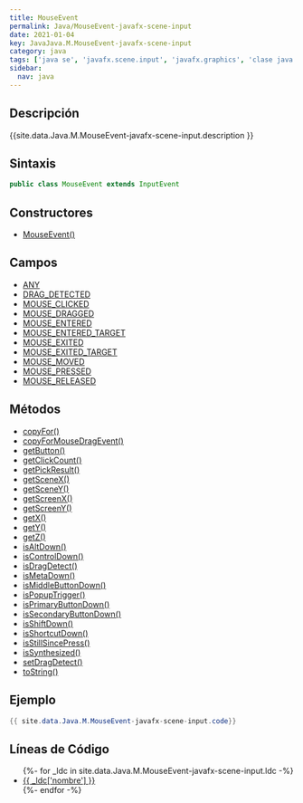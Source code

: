 ```yaml
---
title: MouseEvent
permalink: Java/MouseEvent-javafx-scene-input
date: 2021-01-04
key: JavaJava.M.MouseEvent-javafx-scene-input
category: java
tags: ['java se', 'javafx.scene.input', 'javafx.graphics', 'clase java', 'JavaFX 2.0']
sidebar: 
  nav: java
---
```


## Descripción
{{site.data.Java.M.MouseEvent-javafx-scene-input.description }}

## Sintaxis
~~~java
public class MouseEvent extends InputEvent
~~~

## Constructores
* [MouseEvent()](/Java/MouseEvent-javafx-scene-input/MouseEvent/)

## Campos
* [ANY](/Java/MouseEvent-javafx-scene-input/ANY)
* [DRAG_DETECTED](/Java/MouseEvent-javafx-scene-input/DRAG_DETECTED)
* [MOUSE_CLICKED](/Java/MouseEvent-javafx-scene-input/MOUSE_CLICKED)
* [MOUSE_DRAGGED](/Java/MouseEvent-javafx-scene-input/MOUSE_DRAGGED)
* [MOUSE_ENTERED](/Java/MouseEvent-javafx-scene-input/MOUSE_ENTERED)
* [MOUSE_ENTERED_TARGET](/Java/MouseEvent-javafx-scene-input/MOUSE_ENTERED_TARGET)
* [MOUSE_EXITED](/Java/MouseEvent-javafx-scene-input/MOUSE_EXITED)
* [MOUSE_EXITED_TARGET](/Java/MouseEvent-javafx-scene-input/MOUSE_EXITED_TARGET)
* [MOUSE_MOVED](/Java/MouseEvent-javafx-scene-input/MOUSE_MOVED)
* [MOUSE_PRESSED](/Java/MouseEvent-javafx-scene-input/MOUSE_PRESSED)
* [MOUSE_RELEASED](/Java/MouseEvent-javafx-scene-input/MOUSE_RELEASED)

## Métodos
* [copyFor()](/Java/MouseEvent-javafx-scene-input/copyFor)
* [copyForMouseDragEvent()](/Java/MouseEvent-javafx-scene-input/copyForMouseDragEvent)
* [getButton()](/Java/MouseEvent-javafx-scene-input/getButton)
* [getClickCount()](/Java/MouseEvent-javafx-scene-input/getClickCount)
* [getPickResult()](/Java/MouseEvent-javafx-scene-input/getPickResult)
* [getSceneX()](/Java/MouseEvent-javafx-scene-input/getSceneX)
* [getSceneY()](/Java/MouseEvent-javafx-scene-input/getSceneY)
* [getScreenX()](/Java/MouseEvent-javafx-scene-input/getScreenX)
* [getScreenY()](/Java/MouseEvent-javafx-scene-input/getScreenY)
* [getX()](/Java/MouseEvent-javafx-scene-input/getX)
* [getY()](/Java/MouseEvent-javafx-scene-input/getY)
* [getZ()](/Java/MouseEvent-javafx-scene-input/getZ)
* [isAltDown()](/Java/MouseEvent-javafx-scene-input/isAltDown)
* [isControlDown()](/Java/MouseEvent-javafx-scene-input/isControlDown)
* [isDragDetect()](/Java/MouseEvent-javafx-scene-input/isDragDetect)
* [isMetaDown()](/Java/MouseEvent-javafx-scene-input/isMetaDown)
* [isMiddleButtonDown()](/Java/MouseEvent-javafx-scene-input/isMiddleButtonDown)
* [isPopupTrigger()](/Java/MouseEvent-javafx-scene-input/isPopupTrigger)
* [isPrimaryButtonDown()](/Java/MouseEvent-javafx-scene-input/isPrimaryButtonDown)
* [isSecondaryButtonDown()](/Java/MouseEvent-javafx-scene-input/isSecondaryButtonDown)
* [isShiftDown()](/Java/MouseEvent-javafx-scene-input/isShiftDown)
* [isShortcutDown()](/Java/MouseEvent-javafx-scene-input/isShortcutDown)
* [isStillSincePress()](/Java/MouseEvent-javafx-scene-input/isStillSincePress)
* [isSynthesized()](/Java/MouseEvent-javafx-scene-input/isSynthesized)
* [setDragDetect()](/Java/MouseEvent-javafx-scene-input/setDragDetect)
* [toString()](/Java/MouseEvent-javafx-scene-input/toString)

## Ejemplo
~~~java
{{ site.data.Java.M.MouseEvent-javafx-scene-input.code}}
~~~

## Líneas de Código
<ul>
{%- for _ldc in site.data.Java.M.MouseEvent-javafx-scene-input.ldc -%}
   <li>
       <a href="{{_ldc['url'] }}">{{ _ldc['nombre'] }}</a>
   </li>
{%- endfor -%}
</ul>
